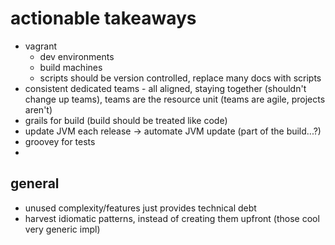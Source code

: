 actionable takeaways
====================
* vagrant 
    * dev environments
    * build machines
    * scripts should be version controlled, replace many docs with scripts
* consistent dedicated teams - all aligned, staying together (shouldn't change up teams), teams are the resource unit (teams are agile, projects aren't)
* grails for build (build should be treated like code)
* update JVM each release -> automate JVM update (part of the build...?)
* groovey for tests
* 
general
-------
* unused complexity/features just provides technical debt
* harvest idiomatic patterns, instead of creating them upfront (those cool very generic impl)
